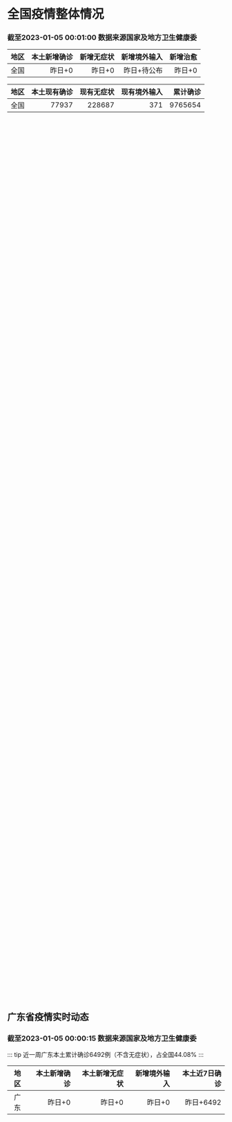 
# 全国疫情整体情况
### 截至2023-01-05 00:01:00 数据来源国家及地方卫生健康委

|地区|本土新增确诊|新增无症状|新增境外输入|新增治愈|
|:--:|---:|---:|---:|---:|
|全国|昨日+0|昨日+0|昨日+待公布|昨日+0|

|地区|本土现有确诊|现有无症状|现有境外输入|累计确诊|
|:--:|---:|---:|---:|---:|
|全国|77937|228687|371|9765654|

<ChinaMap :dataList="dataList" :title="title"/>

<div id="chinaDayModify" style="width:100%;height:500px;margin-bottom:10px;"></div>
<div id="chinaAddHistoryData" style="width:100%;height:500px;margin-bottom:10px;"></div>
<div id="chinaNowHistoryData" style="width:100%;height:500px;margin-bottom:10px;"></div>
<div id="chinaTotalHistoryData" style="width:100%;height:500px;margin-bottom:10px;"></div>


## 广东省疫情实时动态
### 截至2023-01-05 00:00:15 数据来源国家及地方卫生健康委

::: tip 近一周广东本土累计确诊6492例（不含无症状），占全国44.08%
:::

|地区|本土新增确诊|本土新增无症状|新增境外输入|本土近7日确诊|
|:--:|---:|---:|---:|---:|
|广东|昨日+0|昨日+0|昨日+0|昨日+6492|

<div id="guangdongModify" style="width:100%;height:500px;margin-bottom:10px;"></div>
<div id="guangdongTotalHistory" style="width:100%;height:500px;margin-bottom:10px;"></div>
<div id="guangzhouModifyHistory" style="width:100%;height:500px;margin-bottom:10px;"></div>


<script>
import * as echarts from 'echarts'
export default {
  data(){
    return {
      title: '新增本土确诊',
      dataList: [{name: '台湾', value: 0, addList: []},{name: '香港', value: 0, addList: []},{name: '广东', value: 0, addList: []},{name: '湖北', value: 0, addList: []},{name: '上海', value: 0, addList: []},{name: '吉林', value: 0, addList: []},{name: '四川', value: 0, addList: []},{name: '重庆', value: 0, addList: []},{name: '福建', value: 0, addList: []},{name: '海南', value: 0, addList: []},{name: '河南', value: 0, addList: []},{name: '北京', value: 0, addList: []},{name: '内蒙古', value: 0, addList: []},{name: '云南', value: 0, addList: []},{name: '浙江', value: 0, addList: []},{name: '陕西', value: 0, addList: []},{name: '黑龙江', value: 0, addList: []},{name: '山西', value: 0, addList: []},{name: '山东', value: 0, addList: []},{name: '湖南', value: 0, addList: []},{name: '江苏', value: 0, addList: []},{name: '广西', value: 0, addList: []},{name: '天津', value: 0, addList: []},{name: '辽宁', value: 0, addList: []},{name: '河北', value: 0, addList: []},{name: '澳门', value: 0, addList: []},{name: '新疆', value: 0, addList: []},{name: '江西', value: 0, addList: []},{name: '贵州', value: 0, addList: []},{name: '安徽', value: 0, addList: []},{name: '甘肃', value: 0, addList: []},{name: '西藏', value: 0, addList: []},{name: '青海', value: 0, addList: []},{name: '宁夏', value: 0, addList: []},{name: '南海诸岛', value: 0, addList: []}]
    }
  },
  mounted () {
    const themeObj = {"color":["#2ec7c9","#b6a2de","#5ab1ef","#ffb980","#d87a80","#8d98b3","#e5cf0d","#97b552","#95706d","#dc69aa","#07a2a4","#9a7fd1","#588dd5","#f5994e","#c05050","#59678c","#c9ab00","#7eb00a","#6f5553","#c14089"],"backgroundColor":"rgba(0,0,0,0)","textStyle":{},"title":{"textStyle":{"color":"#008acd"},"subtextStyle":{"color":"#aaaaaa"}},"line":{"itemStyle":{"borderWidth":1},"lineStyle":{"width":2},"symbolSize":3,"symbol":"emptyCircle","smooth":true},"radar":{"itemStyle":{"borderWidth":1},"lineStyle":{"width":2},"symbolSize":3,"symbol":"emptyCircle","smooth":true},"bar":{"itemStyle":{"barBorderWidth":0,"barBorderColor":"#ccc"}},"pie":{"itemStyle":{"borderWidth":0,"borderColor":"#ccc"}},"scatter":{"itemStyle":{"borderWidth":0,"borderColor":"#ccc"}},"boxplot":{"itemStyle":{"borderWidth":0,"borderColor":"#ccc"}},"parallel":{"itemStyle":{"borderWidth":0,"borderColor":"#ccc"}},"sankey":{"itemStyle":{"borderWidth":0,"borderColor":"#ccc"}},"funnel":{"itemStyle":{"borderWidth":0,"borderColor":"#ccc"}},"gauge":{"itemStyle":{"borderWidth":0,"borderColor":"#ccc"}},"candlestick":{"itemStyle":{"color":"#d87a80","color0":"#2ec7c9","borderColor":"#d87a80","borderColor0":"#2ec7c9","borderWidth":1}},"graph":{"itemStyle":{"borderWidth":0,"borderColor":"#ccc"},"lineStyle":{"width":1,"color":"#aaaaaa"},"symbolSize":3,"symbol":"emptyCircle","smooth":true,"color":["#2ec7c9","#b6a2de","#5ab1ef","#ffb980","#d87a80","#8d98b3","#e5cf0d","#97b552","#95706d","#dc69aa","#07a2a4","#9a7fd1","#588dd5","#f5994e","#c05050","#59678c","#c9ab00","#7eb00a","#6f5553","#c14089"],"label":{"color":"#eeeeee"}},"map":{"itemStyle":{"areaColor":"#dddddd","borderColor":"#eeeeee","borderWidth":0.5},"label":{"color":"#d87a80"},"emphasis":{"itemStyle":{"areaColor":"rgba(254,153,78,1)","borderColor":"#444","borderWidth":1},"label":{"color":"rgb(100,0,0)"}}},"geo":{"itemStyle":{"areaColor":"#dddddd","borderColor":"#eeeeee","borderWidth":0.5},"label":{"color":"#d87a80"},"emphasis":{"itemStyle":{"areaColor":"rgba(254,153,78,1)","borderColor":"#444","borderWidth":1},"label":{"color":"rgb(100,0,0)"}}},"categoryAxis":{"axisLine":{"show":true,"lineStyle":{"color":"#008acd"}},"axisTick":{"show":true,"lineStyle":{"color":"#333"}},"axisLabel":{"show":true,"color":"#333"},"splitLine":{"show":false,"lineStyle":{"color":["#eee"]}},"splitArea":{"show":false,"areaStyle":{"color":["rgba(250,250,250,0.3)","rgba(200,200,200,0.3)"]}}},"valueAxis":{"axisLine":{"show":true,"lineStyle":{"color":"#008acd"}},"axisTick":{"show":true,"lineStyle":{"color":"#333"}},"axisLabel":{"show":true,"color":"#333"},"splitLine":{"show":true,"lineStyle":{"color":["#eee"]}},"splitArea":{"show":true,"areaStyle":{"color":["rgba(250,250,250,0.3)","rgba(200,200,200,0.3)"]}}},"logAxis":{"axisLine":{"show":true,"lineStyle":{"color":"#008acd"}},"axisTick":{"show":true,"lineStyle":{"color":"#333"}},"axisLabel":{"show":true,"color":"#333"},"splitLine":{"show":true,"lineStyle":{"color":["#eee"]}},"splitArea":{"show":true,"areaStyle":{"color":["rgba(250,250,250,0.3)","rgba(200,200,200,0.3)"]}}},"timeAxis":{"axisLine":{"show":true,"lineStyle":{"color":"#008acd"}},"axisTick":{"show":true,"lineStyle":{"color":"#333"}},"axisLabel":{"show":true,"color":"#333"},"splitLine":{"show":true,"lineStyle":{"color":["#eee"]}},"splitArea":{"show":false,"areaStyle":{"color":["rgba(250,250,250,0.3)","rgba(200,200,200,0.3)"]}}},"toolbox":{"iconStyle":{"borderColor":"#2ec7c9"},"emphasis":{"iconStyle":{"borderColor":"#18a4a6"}}},"legend":{"textStyle":{"color":"#333333"}},"tooltip":{"axisPointer":{"lineStyle":{"color":"#008acd","width":"1"},"crossStyle":{"color":"#008acd","width":"1"}}},"timeline":{"lineStyle":{"color":"#008acd","width":1},"itemStyle":{"color":"#008acd","borderWidth":1},"controlStyle":{"color":"#008acd","borderColor":"#008acd","borderWidth":0.5},"checkpointStyle":{"color":"#2ec7c9","borderColor":"#2ec7c9"},"label":{"color":"#008acd"},"emphasis":{"itemStyle":{"color":"#a9334c"},"controlStyle":{"color":"#008acd","borderColor":"#008acd","borderWidth":0.5},"label":{"color":"#008acd"}}},"visualMap":{"color":["#5ab1ef","#e0ffff"]},"dataZoom":{"backgroundColor":"rgba(47,69,84,0)","dataBackgroundColor":"#efefff","fillerColor":"rgba(182,162,222,0.2)","handleColor":"#008acd","handleSize":"100%","textStyle":{"color":"#333333"}},"markPoint":{"label":{"color":"#eeeeee"},"emphasis":{"label":{"color":"#eeeeee"}}}}

    echarts.registerTheme('dark', (themeObj))

    this.chartChDay = echarts.init(document.getElementById("chinaDayModify"), "dark")
,this.chartChAdd = echarts.init(document.getElementById("chinaAddHistoryData"), "dark")
,this.chartChNow = echarts.init(document.getElementById("chinaNowHistoryData"), "dark")
,this.chartChTotal = echarts.init(document.getElementById("chinaTotalHistoryData"), "dark")
,this.chartGdMod = echarts.init(document.getElementById("guangdongModify"), "dark")
,this.chartGdTotal = echarts.init(document.getElementById("guangdongTotalHistory"), "dark")
,this.chartGzMod = echarts.init(document.getElementById("guangzhouModifyHistory"), "dark")


    const option_gd_mod = {
      title: {
        text: '广东疫情新增趋势（人）'
      },
      tooltip: {
        trigger: 'axis',
        axisPointer: {
          type: 'cross',
          label: {
            backgroundColor: '#6a7985'
          }
        }
      },
      legend: {
        top: 20,
        data: [{name: '本土新增确诊',icon: 'rect'}, {name: '本土新增无症状',icon: 'rect'},{name: '新增境外输入',icon: 'rect'}]
      },
      grid: {
        left: '3%',
        right: '4%',
        bottom: '3%',
        containLabel: true
      },
      toolbox: {
        feature: {
          saveAsImage: {}
        }
      },
      xAxis: {
        type: 'category',
        boundaryGap: false,
        data: ["11.24","11.25","11.26","11.27","11.28","11.29","11.30","12.01","12.02","12.03","12.04","12.05","12.06","12.07","12.08","12.09","12.10","12.11","12.12","12.13","12.14","12.15","12.16","12.17","12.18","12.19","12.20","12.21","12.22","12.23","12.24","12.25","12.26","12.27","12.28","12.29","12.30","12.31","01.01","01.02","01.03",]
      },
      yAxis: {
        type: 'value'
      },
      series: [
        {
          name: '本土新增确诊',
          type: 'line',
          areaStyle: {},
          emphasis: {
            focus: 'series'
          },
          data: [892,991,1386,1347,1168,1518,1599,1782,1666,1868,1686,2120,1719,1437,1391,1115,735,879,775,1044,857,1065,990,915,846,1075,1171,1325,1599,1737,1384,1182,1976,2233,2239,2400,2766,1784,1555,1829,2917,]
        },
        {
          name: '本土新增无症状',
          type: 'line',
          areaStyle: {},
          emphasis: {
            focus: 'series'
          },
          data: [7584,7405,7705,7761,7725,7236,6315,6010,5053,4785,4816,3421,3200,2713,1989,1819,1791,1468,1264,1817,0,0,0,0,0,0,0,0,0,0,0,0,0,0,0,0,0,0,0,0,0,]
        },
        {
          name: '新增境外输入',
          type: 'line',
          areaStyle: {},
          emphasis: {
            focus: 'series'
          },
          data: [23,25,23,24,19,11,12,16,12,14,17,15,15,14,12,10,27,21,22,5,17,17,13,17,31,36,18,47,41,6,11,5,22,82,4,18,9,31,17,18,2,]
        }
      ]
    };

    const option_gd_total = {
      title: {
        text: '广东疫情概览（人）'
      },
      tooltip: {
        trigger: 'axis',
        axisPointer: {
          type: 'cross',
          label: {
            backgroundColor: '#6a7985'
          }
        }
      },
      legend: {
        top: 20,
        data: [{name: '累计确诊',icon: 'rect'},{name: '累计治愈',icon: 'rect'}]
      },
      grid: {
        left: '3%',
        right: '4%',
        bottom: '3%',
        containLabel: true
      },
      toolbox: {
        feature: {
          saveAsImage: {}
        }
      },
      xAxis: {
        type: 'category',
        boundaryGap: false,
        data: ["11.24","11.25","11.26","11.27","11.28","11.29","11.30","12.01","12.02","12.03","12.04","12.05","12.06","12.07","12.08","12.09","12.10","12.11","12.12","12.13","12.14","12.15","12.16","12.17","12.18","12.19","12.20","12.21","12.22","12.23","12.24","12.25","12.26","12.27","12.28","12.29","12.30","12.31","01.01","01.02","01.03","01.04","01.05","01.06","01.07","01.08","01.09","01.10","01.11","01.12","01.13","01.14","01.15","01.16","01.17","01.18","01.19","01.20","01.21",]
      },
      yAxis: {
        type: 'value'
      },
      series: [
        {
          name: '累计确诊',
          type: 'line',
          areaStyle: {},
          emphasis: {
            focus: 'series'
          },
          data: [29131,30147,31556,32927,34114,35643,37254,38666,40344,42226,43929,46450,48187,49638,51041,52166,52928,53828,54625,55674,56548,57630,58633,59565,60442,61553,62742,64114,65754,67497,68892,70079,72077,74392,76635,79053,79053,80868,82440,84287,84287,84287,84287,84287,84287,84287,84287,84287,84287,84287,84287,84287,84287,84287,84287,84287,84287,84287,84287,]
        },
        {
          name: '累计治愈',
          type: 'line',
          areaStyle: {},
          emphasis: {
            focus: 'series'
          },
          data: [11470,11470,11470,11470,11470,22472,22472,24794,24794,24794,24794,24794,24794,24794,24794,24794,24794,24794,24794,24794,24794,24794,24794,24794,24794,24794,51366,51366,51366,51366,51366,51366,51366,51366,51366,51366,51366,51366,51366,51366,51366,51366,51366,51366,51366,51366,51366,51366,51366,51366,51366,51366,51366,51366,51366,51366,51366,51366,51366,]
        }
      ]
    };

    const option_gz_mod = {
      title: {
        text: '广州疫情新增趋势（人）'
      },
      tooltip: {
        trigger: 'axis',
        axisPointer: {
          type: 'cross',
          label: {
            backgroundColor: '#6a7985'
          }
        }
      },
      legend: {
        top: 20,
        data: [{name: '本土新增确诊',icon: 'rect'},{name: '本土新增无症状',icon: 'rect'}]
      },
      grid: {
        left: '3%',
        right: '4%',
        bottom: '3%',
        containLabel: true
      },
      toolbox: {
        feature: {
          saveAsImage: {}
        }
      },
      xAxis: {
        type: 'category',
        boundaryGap: false,
        data: ["1124","1125","1126","1127","1128","1129","1130","1201","1202","1203","1204","1205","1206","1207","1208","1209","1210","1211","1212","1213","1214","1215","1216","1217","1218","1219","1220","1221","1222","1223","1224","1225","0103",]
      },
      yAxis: {
        type: 'value'
      },
      series: [
        {
          name: '本土新增确诊',
          type: 'line',
          areaStyle: {},
          emphasis: {
            focus: 'series'
          },
          data: [734,824,1177,1129,959,1236,1313,1468,1201,1197,1044,1505,1233,1042,968,591,286,432,366,554,370,505,451,403,374,537,564,546,0,0,0,0,0,]
        },
        {
          name: '本土新增无症状',
          type: 'line',
          areaStyle: {},
          emphasis: {
            focus: 'series'
          },
          data: [7267,7058,7266,7166,6993,6454,5629,5185,4096,3771,3663,2262,2090,1640,1005,804,817,599,434,741,0,0,0,0,0,0,0,0,0,0,0,0,0,]
        }
      ]
    };

    const option_ch_day  = {
      series: [
        {
          type: 'treemap',
          data: [
            {
              name: '本土新增确诊昨日+0',
              value: 1,
            },
            {
              name: '新增无症状昨日+0',
              value: 1,
            },
            {
              name: '新增境外输入昨日+待公布',
              value: 1,
            },
            {
              name: '新增治愈昨日+0',
              value: 1,
            },
          ]
        }
      ]
    };

    const option_ch_add = {
      title: {
        text: '新增疫情整体走势'
      },
      tooltip: {
        trigger: 'axis',
        axisPointer: {
          type: 'cross',
          label: {
            backgroundColor: '#6a7985'
          }
        }
      },
      legend: {
        top: 20,
        data: [{name: '本土确诊',icon: 'rect'}, {name: '无症状感染',icon: 'rect'},{name: '新增境外输入',icon: 'rect'}]
      },
      grid: {
        left: '3%',
        right: '4%',
        bottom: '3%',
        containLabel: true
      },
      toolbox: {
        feature: {
          saveAsImage: {}
        }
      },
      xAxis: {
        type: 'category',
        boundaryGap: false,
        data: ["11.22","11.23","11.24","11.25","11.26","11.27","11.28","11.29","11.30","12.01","12.02","12.03","12.04","12.05","12.06","12.07","12.08","12.09","12.10","12.11","12.12","12.13","12.14","12.15","12.16","12.17","12.18","12.19","12.20","12.21","12.22","12.23","12.24","12.25","12.26","12.27","12.28","12.29","12.30","12.31","01.01","01.02","01.03",]
      },
      yAxis: {
        type: 'value'
      },
      series: [
        {
          name: '本土确诊',
          type: 'line',
          areaStyle: {},
          emphasis: {
            focus: 'series'
          },
          data: [2641,3927,3041,3405,3648,3748,3561,4236,4080,4233,3933,4168,4247,4988,4351,4031,3588,3034,2270,2171,2270,2249,1944,2091,2229,2028,1918,2656,3049,2966,3696,4103,2940,2637,4388,5136,5080,5491,7179,5102,4499,4804,7685,]
        },
        {
          name: '无症状感染',
          type: 'line',
          areaStyle: {},
          emphasis: {
            focus: 'series'
          },
          data: [26242,27517,29654,31504,35858,36304,34860,33376,31720,30539,28894,27433,25477,22859,20764,17134,13004,10551,8327,6455,5181,0,0,0,0,0,0,0,0,0,0,0,0,0,0,0,0,0,0,0,0,0,0,]
        },
        {
          name: '新增境外输入',
          type: 'line',
          areaStyle: {},
          emphasis: {
            focus: 'series'
          },
          data: [78,83,62,69,61,74,63,52,70,45,55,45,71,58,58,48,49,48,68,69,45,42,56,66,57,69,77,66,52,64,65,25,43,31,48,95,22,24,25,36,24,29,4,]
        }
      ]
    };

    const option_ch_now = {
      title: {
        text: '现有疫情整体走势'
      },
      tooltip: {
        trigger: 'axis',
        axisPointer: {
          type: 'cross',
          label: {
            backgroundColor: '#6a7985'
          }
        }
      },
      legend: {
        top: 20,
        data: [{name: '本土确诊',icon: 'rect'}, {name: '无症状感染',icon: 'rect'},{name: '新增境外输入',icon: 'rect'}]
      },
      grid: {
        left: '3%',
        right: '4%',
        bottom: '3%',
        containLabel: true
      },
      toolbox: {
        feature: {
          saveAsImage: {}
        }
      },
      xAxis: {
        type: 'category',
        boundaryGap: false,
        data: ["11.22","11.23","11.24","11.25","11.26","11.27","11.28","11.29","11.30","12.01","12.02","12.03","12.04","12.05","12.06","12.07","12.08","12.09","12.10","12.11","12.12","12.13","12.14","12.15","12.16","12.17","12.18","12.19","12.20","12.21","12.22","12.23","12.24","12.25","12.26","12.27","12.28","12.29","12.30","12.31","01.01","01.02","01.03","01.04","01.05","01.06","01.07","01.08","01.09","01.10","01.11","01.12","01.13","01.14","01.15","01.16","01.17","01.18","01.19","01.20","01.21",]
      },
      yAxis: {
        type: 'value'
      },
      series: [
        {
          name: '本土确诊',
          type: 'line',
          areaStyle: {},
          emphasis: {
            focus: 'series'
          },
          data: [23923,26090,27429,28985,30646,32348,33190,34851,36571,38012,38648,39571,40008,41882,42366,42724,42640,41065,38903,37461,35849,34830,34288,34283,33888,34193,34808,35509,36636,37295,38884,41265,43449,45397,48154,51406,54566,57769,61980,65890,69817,73790,77937,77937,77937,77937,77937,77937,77937,77937,77937,77937,77937,77937,77937,77937,77937,77937,77937,77937,77937,]
        },
        {
          name: '无症状感染',
          type: 'line',
          areaStyle: {},
          emphasis: {
            focus: 'series'
          },
          data: [707,723,735,760,764,781,777,765,776,736,710,657,625,599,589,542,518,494,488,507,491,444,412,424,446,460,490,467,475,475,471,434,419,406,396,445,435,421,406,408,404,398,371,371,371,371,371,371,371,371,371,371,371,371,371,371,371,371,371,371,371,]
        },
        {
          name: '新增境外输入',
          type: 'line',
          areaStyle: {},
          emphasis: {
            focus: 'series'
          },
          data: [245895,264312,281195,299495,318626,340796,360424,375154,386771,394333,394150,389264,382512,369357,354890,340392,320318,294934,272508,249168,228687,228687,228687,228687,228687,228687,228687,228687,228687,228687,228687,228687,228687,228687,228687,228687,228687,228687,228687,228687,228687,228687,228687,228687,228687,228687,228687,228687,228687,228687,228687,228687,228687,228687,228687,228687,228687,228687,228687,228687,228687,]
        }
      ]
    };

    const option_ch_total = {
      title: {
        text: '累计疫情整体走势'
      },
      tooltip: {
        trigger: 'axis',
        axisPointer: {
          type: 'cross',
          label: {
            backgroundColor: '#6a7985'
          }
        }
      },
      legend: {
        top: 20,
        data: [{name: '确诊(含港澳台)', con: 'rect'}, {name: '死亡(含港澳台)',icon: 'rect'}]
      },
      grid: {
        left: '3%',
        right: '4%',
        bottom: '3%',
        containLabel: true
      },
      toolbox: {
        feature: {
          saveAsImage: {}
        }
      },
      xAxis: {
        type: 'category',
        boundaryGap: false,
        data: ["11.22","11.23","11.24","11.25","11.26","11.27","11.28","11.29","11.30","12.01","12.02","12.03","12.04","12.05","12.06","12.07","12.08","12.09","12.10","12.11","12.12","12.13","12.14","12.15","12.16","12.17","12.18","12.19","12.20","12.21","12.22","12.23","12.24","12.25","12.26","12.27","12.28","12.29","12.30","12.31","01.01","01.02","01.03","01.04","01.05","01.06","01.07","01.08","01.09","01.10","01.11","01.12","01.13","01.14","01.15","01.16","01.17","01.18","01.19","01.20","01.21",]
      },
      yAxis: {
        type: 'value'
      },
      series: [
        {
          name: '确诊(含港澳台)',
          type: 'line',
          areaStyle: {},
          emphasis: {
            focus: 'series'
          },
          data: [8938818,8961750,8981987,9000592,9018455,9036539,9051741,9074256,9074256,9074256,9074256,9074256,9074256,9190921,9212751,9212751,9212751,9212751,9293435,9293435,9326304,9326304,9326304,9326304,9326304,9326304,9326304,9326304,9326304,9326304,9326304,9558276,9558276,9558276,9558276,9558276,9558276,9558276,9765654,9765654,9765654,9765654,9765654,9765654,9765654,9765654,9765654,9765654,9765654,9765654,9765654,9765654,9765654,9765654,9765654,9765654,9765654,9765654,9765654,9765654,9765654,]
        },
        {
          name: '死亡(含港澳台)',
          type: 'line',
          areaStyle: {},
          emphasis: {
            focus: 'series'
          },
          data: [28939,28939,28939,28939,28939,28939,28939,28939,28939,28939,28939,28939,28939,28939,28939,28939,28939,28939,28939,28939,28939,28939,28939,28939,28939,28939,28939,28939,28939,28939,28939,28939,28939,28939,28939,28939,28939,28939,28939,28939,28939,28939,28939,28939,28939,28939,28939,28939,28939,28939,28939,28939,28939,28939,28939,28939,28939,28939,28939,28939,28939,]
        }
      ]
    };

    this.chartGdMod.setOption(option_gd_mod);
    this.chartGdTotal.setOption(option_gd_total);
    this.chartGzMod.setOption(option_gz_mod);
    this.chartChDay.setOption(option_ch_day);
    this.chartChAdd.setOption(option_ch_add);
    this.chartChNow.setOption(option_ch_now);
    this.chartChTotal.setOption(option_ch_total);

    window.onresize = () => {
      this.chartGdMod.resize()
      this.chartGdTotal.resize()
      this.chartGzMod.resize()
      this.chartChDay.resize()
      this.chartChAdd.resize()
      this.chartChNow.resize()
      this.chartChTotal.resize()
    }
  }
}
</script>

## 广东省各地区疫情情况

::: danger 0个中高风险地区
:::

|地区|本土新增确诊|本土新增无症状|本土近7日确诊|中高风险地区|
|:--:|---:|---:|---:|---:|
|广州|0|0|+3023|0|
|汕头|0|0|+514|0|
|深圳|0|0|+480|0|
|云浮|0|0|+320|0|
|惠州|0|0|+302|0|
|佛山|0|0|+258|0|
|潮州|0|0|+253|0|
|中山|0|0|+210|0|
|珠海|0|0|+207|0|
|阳江|0|0|+195|0|
|湛江|0|0|+139|0|
|茂名|0|0|+120|0|
|江门|0|0|+111|0|
|肇庆|0|0|+69|0|
|梅州|0|0|+62|0|
|韶关|0|0|+61|0|
|汕尾|0|0|+55|0|
|清远|0|0|+43|0|
|东莞|0|0|+35|0|
|河源|0|0|+19|0|
|揭阳|0|0|+16|0|
|未公布来源|0|0|0|0|


## 广东疫情热点动态

  
### 01-20 06:04
::: tip 国务院联防联控机制：多方入手降低春运疫情传播风险
【抗疫中我们众志成城55】国务院联防联控机制1月19日就春节期间疫情防控有关情况召开新闻发布会。交通运输部应急办副主任周旻介绍说，今年春运是疫情防控进入新阶段后的第一个春运，客流量大幅回升，当前已进入...

中国青年网

[阅读全文](https://h5.baike.qq.com/mobile/landing.html?docid=20230120A00E4N00&isNews=1&adtag=wxjk.yqssc.yqdt)
:::

### 01-19 09:22
::: tip 广州新冠病毒人群感染率超85％ 疫情进入流行尾期
 中新社广州1月18日电 (王华 吴秋韵)广州市卫生健康委员会18日通报，该市新冠病毒人群感染率超过85%，疫情已进入流行尾期。据介绍，该市流行毒株仍为奥密克戎BA.5.2，暂未在本土感染者中检测出X...

中国新闻网

[阅读全文](https://h5.baike.qq.com/mobile/landing.html?docid=20230118A06H8W00&isNews=1&adtag=wxjk.yqssc.yqdt)
:::

### 01-19 08:54
::: tip 广州春节期间开设215个核酸检测采样点！详细清单
1月18日，记者从广州市卫健委获悉，为满足部分市民核酸检测需求，广州市春节期间（除夕至初六）开设215个便民采样点。广州市卫健委同时公布了核酸采样点地址、服务时间等相关信息，请有核酸检测需求的广大市民...

羊城晚报

[阅读全文](https://h5.baike.qq.com/mobile/landing.html?docid=20230119A011Z900&isNews=1&adtag=wxjk.yqssc.yqdt)
:::

### 01-18 20:46
::: tip 暖心！江门为5000多户困难残疾人送上防疫爱心包
南都讯 记者罗韵姿 近日，江门市各级残联开展“同心抗疫 爱心助残”防疫爱心包物资捐赠活动，为5000多户独居、一户全（多）残、行动不便的残疾人家庭和康复机构学员送上防疫物资和生活物资，全力保障残疾人群...

南方都市报

[阅读全文](https://h5.baike.qq.com/mobile/landing.html?docid=20230118A07P9S00&isNews=1&adtag=wxjk.yqssc.yqdt)
:::

### 01-18 18:44
::: tip 地方新闻精选｜广州人群感染率超过85％ 西安感染高峰已平稳度过
【广东】广州人群感染率超过85%，暂未发现XBB本土感染者据央视新闻客户端报道，1月18日，广州市新闻办召开新闻发布会。广州市卫健委副主任、新闻发言人张屹通报，近期广州新冠病毒感染疫情已进入流行尾期，...

界面新闻

[阅读全文](https://h5.baike.qq.com/mobile/landing.html?docid=20230118A06HEX00&isNews=1&adtag=wxjk.yqssc.yqdt)
:::

### 01-18 14:58
::: tip 广州人群感染率，刚刚披露
广州市1月18日召开春节期间市场供应、保障工作新闻发布会。广州市卫生健康委副主任、新闻发言人张屹通报，从监测情况看, 近期广州新冠病毒感染疫情已进入流行尾期，医疗机构门急诊、发热门诊已基本恢复到正常诊...

环球时报新媒体

[阅读全文](https://h5.baike.qq.com/mobile/landing.html?docid=20230118A041TO00&isNews=1&adtag=wxjk.yqssc.yqdt)
:::

### 01-18 14:22
::: tip 广州新冠病毒感染疫情已进入流行尾期
1月18日，广州市新闻办召开新闻发布会。会上，广州市卫生健康委副主任、新闻发言人张屹通报，近期广州新冠病毒感染疫情已进入流行尾期，医疗机构门急诊、发热门诊已基本恢复到正常诊疗水平。流行毒株仍为奥密克戎...

成都商报红星新闻

[阅读全文](https://h5.baike.qq.com/mobile/landing.html?docid=20230118A03SC900&isNews=1&adtag=wxjk.yqssc.yqdt)
:::

### 01-18 13:13
::: tip 广州：为基层医疗机构发放退烧药 开设215个便民核酸采样点
 南方网讯（记者/李润芳）1月18日，广州召开春节期间市场供应、保障工作新闻发布会。广州市卫健委副主任、新闻发言人张屹在会上介绍，春节期间，广州为基层医疗卫生机构配备了14142个指氧仪和一批制氧机，...

南方新闻网

[阅读全文](https://h5.baike.qq.com/mobile/landing.html?docid=20230118A039Q400&isNews=1&adtag=wxjk.yqssc.yqdt)
:::

### 01-18 10:59
::: tip 广州新冠病毒疫情已进入流行尾期：人群感染率超85％，流行株仍是BA.5.2
广州市卫生健康委副主任、新闻发言人张屹。摄影：杨峰封面新闻记者 杨峰 广州摄影报道1月18日上午，封面新闻记者在广州市人民政府新闻办公室召开的春节期间市场供应、保障工作新闻发布会上获悉，广州市目前新冠...

封面新闻

[阅读全文](https://h5.baike.qq.com/mobile/landing.html?docid=20230118A0245G00&isNews=1&adtag=wxjk.yqssc.yqdt)
:::

### 01-18 10:44
::: tip 广州人群感染率超过85％，暂未发现XBB本土感染者
1月18日，广州市卫健委副主任、新闻发言人张屹在春节期间市场供应、保障工作新闻发布会上介绍，从监测情况看，近期广州新冠病毒感染疫情已进入流行尾期，医疗机构门急诊、发热门诊已基本恢复到正常诊疗水平，人群...

界面新闻

[阅读全文](https://h5.baike.qq.com/mobile/landing.html?docid=20230118A01Z0G00&isNews=1&adtag=wxjk.yqssc.yqdt)
:::


## 广州疫情热点动态

  
### 01-20 06:04
::: tip 国务院联防联控机制：多方入手降低春运疫情传播风险
【抗疫中我们众志成城55】国务院联防联控机制1月19日就春节期间疫情防控有关情况召开新闻发布会。交通运输部应急办副主任周旻介绍说，今年春运是疫情防控进入新阶段后的第一个春运，客流量大幅回升，当前已进入...

中国青年网

[阅读全文](https://h5.baike.qq.com/mobile/landing.html?docid=20230120A00E4N00&isNews=1&adtag=wxjk.yqssc.yqdt)
:::

### 01-19 09:22
::: tip 广州新冠病毒人群感染率超85％ 疫情进入流行尾期
 中新社广州1月18日电 (王华 吴秋韵)广州市卫生健康委员会18日通报，该市新冠病毒人群感染率超过85%，疫情已进入流行尾期。据介绍，该市流行毒株仍为奥密克戎BA.5.2，暂未在本土感染者中检测出X...

中国新闻网

[阅读全文](https://h5.baike.qq.com/mobile/landing.html?docid=20230118A06H8W00&isNews=1&adtag=wxjk.yqssc.yqdt)
:::

### 01-19 08:54
::: tip 广州春节期间开设215个核酸检测采样点！详细清单
1月18日，记者从广州市卫健委获悉，为满足部分市民核酸检测需求，广州市春节期间（除夕至初六）开设215个便民采样点。广州市卫健委同时公布了核酸采样点地址、服务时间等相关信息，请有核酸检测需求的广大市民...

羊城晚报

[阅读全文](https://h5.baike.qq.com/mobile/landing.html?docid=20230119A011Z900&isNews=1&adtag=wxjk.yqssc.yqdt)
:::

### 01-18 20:46
::: tip 暖心！江门为5000多户困难残疾人送上防疫爱心包
南都讯 记者罗韵姿 近日，江门市各级残联开展“同心抗疫 爱心助残”防疫爱心包物资捐赠活动，为5000多户独居、一户全（多）残、行动不便的残疾人家庭和康复机构学员送上防疫物资和生活物资，全力保障残疾人群...

南方都市报

[阅读全文](https://h5.baike.qq.com/mobile/landing.html?docid=20230118A07P9S00&isNews=1&adtag=wxjk.yqssc.yqdt)
:::

### 01-18 18:44
::: tip 地方新闻精选｜广州人群感染率超过85％ 西安感染高峰已平稳度过
【广东】广州人群感染率超过85%，暂未发现XBB本土感染者据央视新闻客户端报道，1月18日，广州市新闻办召开新闻发布会。广州市卫健委副主任、新闻发言人张屹通报，近期广州新冠病毒感染疫情已进入流行尾期，...

界面新闻

[阅读全文](https://h5.baike.qq.com/mobile/landing.html?docid=20230118A06HEX00&isNews=1&adtag=wxjk.yqssc.yqdt)
:::

### 01-18 14:58
::: tip 广州人群感染率，刚刚披露
广州市1月18日召开春节期间市场供应、保障工作新闻发布会。广州市卫生健康委副主任、新闻发言人张屹通报，从监测情况看, 近期广州新冠病毒感染疫情已进入流行尾期，医疗机构门急诊、发热门诊已基本恢复到正常诊...

环球时报新媒体

[阅读全文](https://h5.baike.qq.com/mobile/landing.html?docid=20230118A041TO00&isNews=1&adtag=wxjk.yqssc.yqdt)
:::

### 01-18 14:22
::: tip 广州新冠病毒感染疫情已进入流行尾期
1月18日，广州市新闻办召开新闻发布会。会上，广州市卫生健康委副主任、新闻发言人张屹通报，近期广州新冠病毒感染疫情已进入流行尾期，医疗机构门急诊、发热门诊已基本恢复到正常诊疗水平。流行毒株仍为奥密克戎...

成都商报红星新闻

[阅读全文](https://h5.baike.qq.com/mobile/landing.html?docid=20230118A03SC900&isNews=1&adtag=wxjk.yqssc.yqdt)
:::

### 01-18 13:13
::: tip 广州：为基层医疗机构发放退烧药 开设215个便民核酸采样点
 南方网讯（记者/李润芳）1月18日，广州召开春节期间市场供应、保障工作新闻发布会。广州市卫健委副主任、新闻发言人张屹在会上介绍，春节期间，广州为基层医疗卫生机构配备了14142个指氧仪和一批制氧机，...

南方新闻网

[阅读全文](https://h5.baike.qq.com/mobile/landing.html?docid=20230118A039Q400&isNews=1&adtag=wxjk.yqssc.yqdt)
:::

### 01-18 10:59
::: tip 广州新冠病毒疫情已进入流行尾期：人群感染率超85％，流行株仍是BA.5.2
广州市卫生健康委副主任、新闻发言人张屹。摄影：杨峰封面新闻记者 杨峰 广州摄影报道1月18日上午，封面新闻记者在广州市人民政府新闻办公室召开的春节期间市场供应、保障工作新闻发布会上获悉，广州市目前新冠...

封面新闻

[阅读全文](https://h5.baike.qq.com/mobile/landing.html?docid=20230118A0245G00&isNews=1&adtag=wxjk.yqssc.yqdt)
:::

### 01-18 10:44
::: tip 广州人群感染率超过85％，暂未发现XBB本土感染者
1月18日，广州市卫健委副主任、新闻发言人张屹在春节期间市场供应、保障工作新闻发布会上介绍，从监测情况看，近期广州新冠病毒感染疫情已进入流行尾期，医疗机构门急诊、发热门诊已基本恢复到正常诊疗水平，人群...

界面新闻

[阅读全文](https://h5.baike.qq.com/mobile/landing.html?docid=20230118A01Z0G00&isNews=1&adtag=wxjk.yqssc.yqdt)
:::

